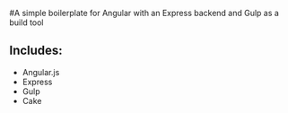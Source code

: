 #A simple boilerplate for Angular with an Express backend and Gulp as a build tool
## Includes:
- Angular.js
- Express
- Gulp
- Cake
